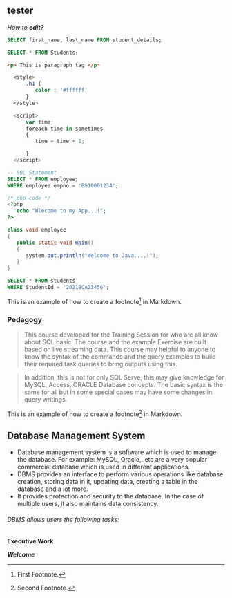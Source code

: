 tester
-------------
*How to* ***edit?***

```SQL
SELECT first_name, last_name FROM student_details;
```

```SQL
SELECT * FROM Students;
```


```html
<p> This is paragraph tag </p>
```

```css
  <style>
      .h1 {
         color : '#ffffff'
      }
  </style>
```

```javascript
  <script>
      var time;
      foreach time in sometimes
      {
         time = time + 1;

      }
  </script>
```

```SQL
-- SQL Statement
SELECT * FROM employee;
WHERE employee.empno = 'BS10001234';
```

```php
/* php code */
<?php
   echo "Wlecome to my App...!";
?>
```

```java
class void employee
{
   public static void main()
   {
      system.out.println("Welcome to Java....!");
   }
}
```
~~~SQL
SELECT * FROM students
WHERE StudentId = '2021BCA23456';
~~~

This is an example of how to create a footnote[^1] in Markdown.
[^1]: First Footnote.


### Pedagogy
>This course developed for the Training Session for who are all know about SQL basic. The course and the example Exercise are built based on live streaming data. This course may helpful to anyone to know the syntax of the commands and the query examples to build their required task queries to bring outputs using this.

>In addition, this is not for only SQL Serve, this may give knowledge for MySQL, Access, ORACLE Database concepts. The basic syntax is the same for all but in some special cases may have some changes in query writings.

This is an example of how to create a footnote[^2] in Markdown.
[^2]: Second Footnote.

## Database Management System
- Database management system is a software which is used to manage the database. For example: MySQL, Oracle,..etc are a very popular commercial database which is used in different applications.
- DBMS provides an interface to perform various operations like database creation, storing data in it, updating data, creating a table in the database and a lot more.
- It provides protection and security to the database. In the case of multiple users, it also maintains data consistency.

###### DBMS allows users the following tasks:

**Executive Work**

***Welcome***
